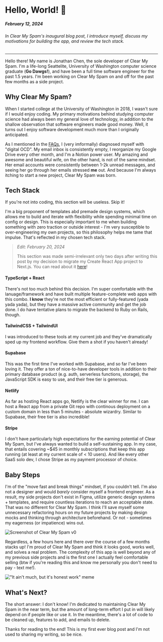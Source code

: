<!--
tags: Clear My Spam
-->

# Hello, World! 👋

##### February 12, 2024

###### In Clear My Spam's inaugural blog post, I introduce myself, discuss my motivations for building the app, and review the tech stack.

---

Hello there! My name is Jonathan Chen, the sole developer of Clear My Spam. I'm
a life-long Seattelite, University of Washington computer science graduate (**Go
Dawgs!**), and have been a full time software engineer for the past 1.5 years.
I'm been working on Clear My Spam on and off for the past few months as a side
project.

## Why Clear My Spam?

When I started college at the University of Washington in 2018, I wasn't sure if
I would enjoy coding. My primary motivations behind studying computer science
had always been my general love of technology, in addition to the shallow
observation that software engineers made good money. Well, it turns out I enjoy
software development much more than I originally anticipated.

As I mentioned in the [FAQs](/faq), I (very imformally) diagnosed myself with
"digital OCD". My email inbox is consistently empty, I reorganize my Google
Drive every other month, and I'm a Notion power user. My amazing and awesome and
beautiful wife, on the other hand, is not of the same mindset. Her email
accounts were consistently between 1-2k unread messages, and seeing her go
through her emails stressed **me** out. And because I'm always itching to start
a new project, Clear My Spam was born.

## Tech Stack

If you're not into coding, this section will be useless. Skip it!

I'm a big proponent of templates abd premade design systems, which allows me to
build and iterate with flexibility while spending minimal time on config or
design. This is especially important to me when building something with zero
traction or outside interest - I'm very susceptible to over-engineering my own
projects, so this philosophy helps me tame that impulse. That's reflected in my
chosen tech stack.

> _Edit: February 20, 2024_
>
> This section was made semi-irrelevant only two days after writing this post by
> my decision to migrate my Create React App project to Next.js. You can read
> about it [here](/blogs/nextjs-migration)!

#### TypeScript + React

There's not too much behind this decision. I'm super
comfortable with the lanuage/framework and have built multiple
feature-complete web apps with this combo. **I know** they're not the most
efficient or fully-featured (yada yada yada), but they have a massive active
community and get the job done. I do have tentative plans to migrate the
backend to Ruby on Rails, though.

#### TailwindCSS + TailwindUI

I was introduced to these tools at my current job
and they've dramatically sped up my frontend workflow. Give them a shot if you
haven't already!

#### Supabase

This was the first time I've worked with Supabase, and so far
I've been loving it. They offer a ton of nice-to-have developer tools in
addition to their primary database product (e.g. auth, serverless functions,
storage), the JavaScript SDK is easy to use, and their free tier is generous.

#### Netlify

As far as hosting React apps go, Netlify is the clear winner for
me. I can host a React app from a private Git repo with continous deployment
on a custom domain in less than 5 minutes - absolute wizardry. Similar to
Supabase, their free tier is also incredible!

#### Stripe

I don't have particularly high expectations for the earning
potential of Clear My Spam, but I've always wanted to build a self-sustaining
app. In my case, that entails covering ~$45 in monthly subscriptions that keep
this app running (at least at my current scale of < 10 users). And like every
other SaaS solo dev, I chose Stripe as my payment processor of choice.

## Baby Steps

I'm of the "move fast and break things" mindset, if you couldn't tell. I'm also
not a designer and would _barely_ consider myself a frontend engineer. As a
result, my side projects don't exist in Figma, utilize generic design systems +
templates, and require countless iterations to reach an acceptable state. That
was no different for Clear My Spam. I think I'll save myself some unnecessary
refactoring hours on my future projects by making design mocks and thinking
through architecture beforehand. Or not - sometimes my eagerness (or impatience)
wins out.

![Screenshot of Clear My Spam v0](old-mockup.png "Clear My Spam v0, courtesy of TailwindUI.")

Regardless, a few hours here and there over the course of a few months stacks
up! I'm proud of Clear My Spam and think it looks good, works well, and solves a
real problem. The complexity of this app is well beyond any of my previous side
projects and is the first one I actually feel comfortable selling (btw if you're
reading this and know me personally you don't need to pay - text me!).

!["It ain't much, but it's honest work" meme](honest-work-meme.jpeg "It ain't much, but it's honest work")

## What's Next?

The short answer: I don't know! I'm dedicated to maintaining Clear My Spam in
the near term, but the amount of long-term effort I put in will likely depend on
if people like or use it. In the meantime, there's a lot of code to be cleaned
up, features to add, and emails to delete.

Thanks for reading to the end! This is my first ever blog post and I'm not used
to sharing my writing, so be nice.
